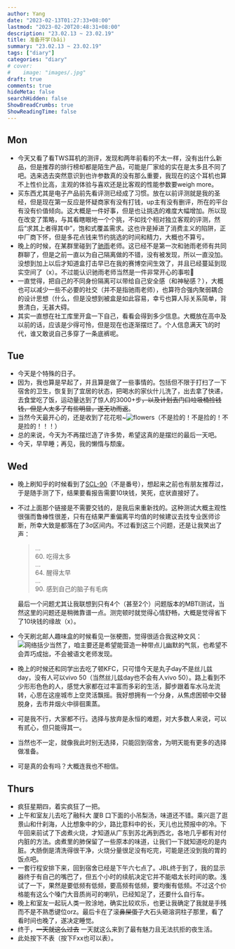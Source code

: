 ```yaml
---
author: Yang
date: "2023-02-13T01:27:33+08:00"
lastmod: "2023-02-20T20:48:31+08:00"
description: "23.02.13 ~ 23.02.19"
title: 准备开学(bǎi)
summary: "23.02.13 ~ 23.02.19"
tags: ["diary"]
categories: "diary"
# cover: 
#    image: "images/.jpg"
draft: true
comments: true
hideMeta: false
searchHidden: false
ShowBreadCrumbs: true
ShowReadingTime: false
---
```


## Mon

- 今天又看了看TWS耳机的测评，发现和两年前看的不太一样，没有出什么新品，但是推荐的排行榜却都是陌生产品，可能是厂家给的实在是太多且不同了吧。选来选去突然意识到也许参数真的没有那么重要，我现在的这个耳机也算不上性价比高，主观的体验与喜欢还是比客观的性能参数要weigh more。
- 买东西尤其是电子产品前先看评测已经成了习惯。放在以前评测就是我的圣经，但是现在第一反应是怀疑商家有没有打钱，up主有没有删评，所在的平台有没有价值倾向。这大概是一件好事，但是也让挑选的难度大幅增加。所以现在改变了策略，与其看瞎眼地一个个挑，不如找个相对独立客观的评测，然后“求其上者得其中”，饱和式覆盖需求。这也许是掉进了消费主义的陷阱，正中厂商下怀，但是多花点钱来节约挑选的时间和精力，大概也不算亏。
- 晚上的时候，在某群里碰到了[驰雨](https://chiyuru.github.io/)老师。这已经不是第一次和驰雨老师有共同群聊了，但是之前一直以为自己隔离做的不错，没有被发现，所以一直没加。没想到加上以后才知道盒打击早已在我的赛博空间生效了，并且已经蔓延到现实空间了（x）。不过能认识驰雨老师当然是一件非常开心的事啦🥳
- 一直觉得，把自己的不同身份隔离可以带给自己安全感（和神秘感？），大概也可以减少一些不必要的社交（并不是指驰雨老师），也算符合强内聚弱耦合的设计思想（什么，但是没想到被盒是如此容易，幸亏也算人际关系简单，背景清白，无甚大碍。
- 其实一直想在社工库里开盒一下自己，看看会得到多少信息。大概放在高中及以前的话，应该是少得可怜，但是现在也逐渐摆烂了。个人信息满天飞的时代，谁又敢说自己多穿了一条底裤呢。

## Tue

- 今天是个特殊的日子。
- 因为，我也算是早起了，并且算是做了一些事情的。包括但不限于打扫了一下宿舍的卫生，恢复到了宜居的状态，把喝水的家伙什儿洗了，出去拿了快递，去食堂吃了饭，运动量达到了惊人的3000+步<del>，以及计划去门口垃圾桶捡钱钱，但是人太多了有些明显，遂无功而返</del>。
- 当然今天最开心的，还是收到了花花啦~![flowers](/images/flower.jpg#center)（不是捡的！不是捡的！不是捡的！！！）
- 总的来说，今天为不再摆烂造了许多势，希望这真的是摆烂的最后一天吧。
- 今天，早早睡；再见，我的懒惰与颓废。

## Wed

- 晚上刷知乎的时候看到了[SCL-90](http://www.ntneuro.org/scale/scl90.asp)（不是番号），想起来之前也有朋友推荐过，于是随手测了下，结果要看报告需要10块钱，笑死，症状直接好了。
- 不过上面那个链接是不需要交钱的，是我后来重新找的。这种测试大概主观性很强而鲁棒性很差，只有在结果严重偏离平均值的时候建议去找专业医师诊断，所幸大致是都落在了3σ区间内。不过看到这三个问题，还是让我笑出了声：
  >...  
  >60. 吃得太多  
  >...  
  >64. 醒得太早  
  >...  
  >90. 感到自己的脑子有毛病  

  最后一个问题尤其让我联想到只有4个（甚至2个）问题版本的MBTI测试，当然这里的问题还是稍微靠谱一点。测完顿时就觉得心情舒畅，大概是觉得省下了10块钱的缘故（x）。
- 今天刷北邮人趣味盒的时候看见一张梗图，觉得很适合我这种文风：![网络括少](/images/bracket.jpg#center)当然了，咱主要还是希望能营造一种带点儿幽默的气氛，也希望不会弄巧成拙，不会被语文老师发现。
- 晚上的时候还和同学出去吃了顿KFC，只可惜今天是丸子day不是丝儿兹day，没有人可以vivo 50（当然丝儿兹day也不会有人vivo 50）。路上看到不少形形色色的人，感觉大家都在过丰富而多彩的生活，脚步跟着车水马龙流转，心思在这座城市上空灵活飘摇。我好想拥有一个分身，从焦虑困顿中交替脱身，去市井烟火中徘徊熏蒸。
- 可是我不行，大家都不行。选择与放弃是永恒的难题，对大多数人来说，可以有贰心，但只能得其一。
- 当然也不一定，就像我此时别无选择，只能回到宿舍，为明天能有更多的选择做准备。
- 可是真的会有吗？大概连我也不相信。

## Thurs

- 疯狂星期四，着实疯狂了一把。
- 上午和室友儿去吃了融科大 厦B 口下面的小吊梨汤，味道还不错。乘兴逛了逛景山和什刹海，人比想象中的少，路比意料中的长，天儿也比预报中的冷。下午回来前试了下卤煮火烧，才知道从广东到苏北再到西北，各地几乎都有对付内脏的方法。卤煮里的肺保留了一些原本的味道，让我们一下就知道吃的是内脏。大肠倒是清洗得很干净，火烧分量很足没有吃完，可能是还没到我的胃的饭点吧。
- 一套行程安排下来，回到宿舍已经是下午六七点了。JBL终于到了，我的显示器终于有自己的嘴巴了，但五个小时的续航决定它并不能唱太长时间的歌。浅试了一下，果然是要低频有低频，要高频有低频，要均衡有低频。不过这个价格能有这么个嗓门大音质尚可的喇叭，已经知足了，还要什么自行车。
- 晚上和室友一起玩人类一败涂地，确实比较欢乐，也更让我确定了我就是手残而不是不熟悉键位orz。最后卡在了滚<del>鼻屎蛋子</del>大石头砸溶洞柱子那里，看了看时间也晚了，遂决定睡觉。
- 终于，<del>一天就这么过去</del> 一天就这么来到了最有魅力且无法抗拒的夜生活。
- 此处按下不表（按下Fxx也可以表）。
<!-- 快到十二点的时候，高中同学打来电话问我出不出来更新一些ADH和ALDH。于是在一点多，我又回到了什刹海旁边，到了一家有些偏僻的小酒馆，老板有些胖，人很好。店里只有我们三个人，两杯精酿，一碟花生，唠着唠着就到了打烊的点儿，老板的老婆来电话催了，我们也只好另寻他处。 -->
<!-- 老板最后说的话我还记得，挂了电话，关了音响伪装成的唱片机，他讪笑着说：“这活着啊，没有老婆，不方便，有了老婆，太麻烦。” 大抵确实是这样。 -->
<!-- 北京此时的冬天，比我想象的要冷，虽然临出门前加了件衣服。但是奈何下午吃的太早而且冰啤酒也夺走了不少热量，骨骼肌已经有些蠢蠢欲动了。可喜的是看到路边还有家麻辣烫24小时营业，遂眼大肚子小地补充了点热量。这下暖和了，我们又回到了瘦落的街道，看着二环里的月亮。 -->
<!-- 北京酒店的价格在疫情之后便强势回归，变成了住不起的模样，所幸附近有几间网吧，可以大概凑活一宿。街上的行人少的可怜，连环卫工也消失不见。拉开门，网吧里却是“人声鼎沸”，第一家网吧已经没有两个人连着的位置了，我们只好再次出发。 -->
<!-- 我们在下一家网吧找到了位置。我是再无精力打游戏了，看了眼旁边的人，躺在椅子上想着明天去哪，调整了两次姿势，很快就没有知觉了。 -->
<!-- 这一天大致是真的结束了。你大概可以关掉控制台了，更多的观察可能会写在Blog/龙门阵里吧，权当头脑依然清醒的证明。 -->
